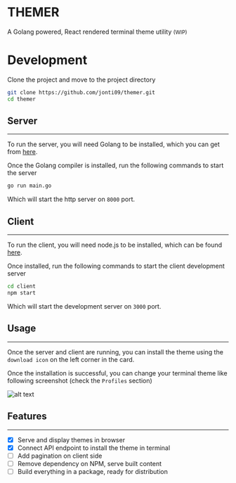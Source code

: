 # THEMER

A Golang powered, React rendered terminal theme utility <span style="font-size: 12px">(WIP)</span>

# Development

Clone the project and move to the project directory

```bash
git clone https://github.com/jonti09/themer.git
cd themer
```

## Server

---

To run the server, you will need Golang to be installed, which you can get from [here](https://golang.org/dl/).

Once the Golang compiler is installed, run the following commands to start the server

```bash
go run main.go
```

Which will start the http server on `8000` port.

## Client

---

To run the client, you will need node.js to be installed, which can be found [here](https://nodejs.org/en/download/).

Once installed, run the following commands to start the client development server

```bash
cd client
npm start
```

Which will start the development server on `3000` port.

## Usage

---

Once the server and client are running, you can install the theme using the `download icon` on the left corner in the card.

Once the installation is successful, you can change your terminal theme like following screenshot (check the `Profiles` section)

![alt text](https://github.com/jonti09/themer/blob/main/public/images/theme-selection.png?raw=true)

## Features

---

- [x] Serve and display themes in browser
- [x] Connect API endpoint to install the theme in terminal
- [ ] Add pagination on client side
- [ ] Remove dependency on NPM, serve built content
- [ ] Build everything in a package, ready for distribution
